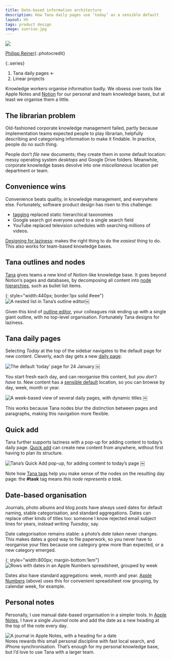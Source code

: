 ```yaml
---
title: Date-based information architecture
description: How Tana daily pages use ‘today’ as a sensible default
layout: hh
tags: product design
image: sunrise.jpg
---
```


![](sunrise.jpg)

[Philipp Reiner](https://unsplash.com/photos/qPJ6eRAMmCM){:.photocredit}

{:.series}
1. Tana daily pages ←
2. Linear projects

Knowledge workers organise information badly.
We obsess over tools like Apple Notes and 
[Notion](intranet-ten-word-wiki) for our personal and team knowledge bases,
but at least we organise them a little.

## The librarian problem

Old-fashioned corporate knowledge management failed,
partly because implementation teams expected people to play librarian,
helpfully describing and categorising information to make it findable.
In practice, people do no such thing.

People don’t _file_ new documents; they create them in some default location:
messy operating system _desktops_ and Google Drive folders.
Meanwhile, corporate knowledge bases devolve into one _miscellaneous_ location per department or team.

## Convenience wins

Convenience beats quality, in knowledge management, and everywhere else.
Fortunately, software product design has risen to this challenge:

* [tagging](https://en.wikipedia.org/wiki/Folksonomy) replaced static hierarchical taxonomies
* Google search got everyone used to a single search field
* YouTube replaced television schedules with searching millions of videos.

[Designing for laziness](https://medium.com/the-happy-startup-school/design-for-laziness-de8ad84a19a2):
makes the right thing to do the _easiest_ thing to do.
This also works for team-based knowledge bases.

## Tana outlines and nodes

[Tana](https://tana.inc) gives teams a new kind of Notion-like knowledge base.
It goes beyond Notion’s pages and databases, by decomposing all content into 
[node hierarchies](https://tana.inc/docs/nodes-and-references), such as bullet list items.

{: style="width:440px; border:1px solid #eee"}
![A nested list in Tana’s outline editor](tana/outline.webp)￼

Given this kind of [outline editor](https://tana.inc/docs/outline-editor),
your colleagues risk ending up with a single giant outline, with no top-level organisation.
Fortunately Tana designs for laziness.

## Tana daily pages

Selecting  _Today_ at the top of the sidebar navigates to the default page for new content.
Cleverly, each day gets a new [daily page](https://tana.inc/docs/daily-page):

![The default ‘today’ page for 24 January](tana/today.webp)
￼

You start fresh each day, and can reorganise this content, but _you don’t have to_.
New content has a
[sensible default](https://www.useronboard.com/onboarding-ux-patterns/sensible-defaults/)
location, so you can browse by day, week, month or year.

![A week-based view of several daily pages, with dynamic titles](tana/week.webp)
￼

This works because Tana nodes blur the distinction between pages and paragraphs, making this navigation more flexible.

## Quick add

Tana further supports laziness with a pop-up for adding content to today’s daily page.
[Quick add](https://tana.inc/docs/sidebar#quick-add)
can create new content from anywhere, without first having to plan its structure.

![Tana’s Quick Add pop-up, for adding content to today’s page](tana/quick-add.webp)
￼

Note how [Tana tags](https://tana.inc/docs/supertags)
help you make sense of the nodes on the resulting day page:
the **#task** tag means _this node represents a task_.

## Date-based organisation

Journals, photo albums and blog posts have always used dates for default naming, stable categorisation, and standard aggregations.
Dates can replace other kinds of titles too: 
someone I know rejected email subject lines for years, instead writing _Tuesday_, say.

Date categorisation remains stable: a photo’s _date taken_ never changes.
This makes dates a good way to file paperwork, so you never have to reorganise your files because one category grew more than expected, or a new category emerged.

{: style="width:800px; margin-bottom:1em"}
![Rows with dates in an Apple Numbers spreadsheet, grouped by week](tana/apple-numbers.webp)

Dates also have standard aggregations: week, month and year.
[Apple Numbers](https://en.wikipedia.org/wiki/Numbers_(spreadsheet)) (above)
uses this for convenient spreadsheet row grouping, by calendar week, for example.

## Personal notes

Personally, I use manual date-based organisation in a simpler tools.
In [Apple Notes](https://en.wikipedia.org/wiki/Notes_(Apple)),
I have a single _Journal_ note and add the date as a new heading at the top of the note every day.

<p style="margin-bottom:0"><img src="tana/apple-notes.webp" alt="A journal in Apple Notes, with a heading for a date"></p>
Notes rewards this small personal discipline with fast local search, and iPhone synchronisation.
That’s enough for my personal knowledge base, but I’d love to use Tana with a larger team.
